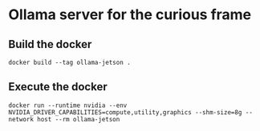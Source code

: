 # Ollama server for the curious frame

## Build the docker

```
docker build --tag ollama-jetson .
```

## Execute the docker

```
docker run --runtime nvidia --env NVIDIA_DRIVER_CAPABILITIES=compute,utility,graphics --shm-size=8g --network host --rm ollama-jetson
```